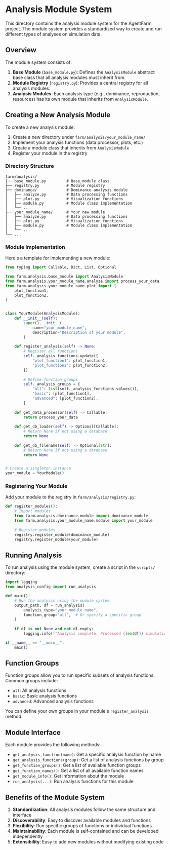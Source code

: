 # Analysis Module System

This directory contains the analysis module system for the AgentFarm project. The module system provides a standardized way to create and run different types of analyses on simulation data.

## Overview

The module system consists of:

1. **Base Module** (`base_module.py`): Defines the `AnalysisModule` abstract base class that all analysis modules must inherit from.
2. **Module Registry** (`registry.py`): Provides a central registry for all analysis modules.
3. **Analysis Modules**: Each analysis type (e.g., dominance, reproduction, resources) has its own module that inherits from `AnalysisModule`.

## Creating a New Analysis Module

To create a new analysis module:

1. Create a new directory under `farm/analysis/your_module_name/`
2. Implement your analysis functions (data processor, plots, etc.)
3. Create a module class that inherits from `AnalysisModule`
4. Register your module in the registry

### Directory Structure

```
farm/analysis/
├── base_module.py         # Base module class
├── registry.py            # Module registry
├── dominance/             # Dominance analysis module
│   ├── analyze.py         # Data processing functions
│   ├── plot.py            # Visualization functions
│   ├── module.py          # Module class implementation
│   └── ...
├── your_module_name/      # Your new module
│   ├── analyze.py         # Data processing functions
│   ├── plot.py            # Visualization functions
│   ├── module.py          # Module class implementation
│   └── ...
└── ...
```

### Module Implementation

Here's a template for implementing a new module:

```python
from typing import Callable, Dict, List, Optional

from farm.analysis.base_module import AnalysisModule
from farm.analysis.your_module_name.analyze import process_your_data
from farm.analysis.your_module_name.plot import (
    plot_function1,
    plot_function2,
)


class YourModule(AnalysisModule):
    def __init__(self):
        super().__init__(
            name="your_module_name",
            description="Description of your module",
        )
    
    def register_analysis(self) -> None:
        # Register all functions
        self._analysis_functions.update({
            "plot_function1": plot_function1,
            "plot_function2": plot_function2,
        })
        
        # Define function groups
        self._analysis_groups = {
            "all": list(self._analysis_functions.values()),
            "basic": [plot_function1],
            "advanced": [plot_function2],
        }
    
    def get_data_processor(self) -> Callable:
        return process_your_data
    
    def get_db_loader(self) -> Optional[Callable]:
        # Return None if not using a database
        return None
    
    def get_db_filename(self) -> Optional[str]:
        # Return None if not using a database
        return None


# Create a singleton instance
your_module = YourModule()
```

### Registering Your Module

Add your module to the registry in `farm/analysis/registry.py`:

```python
def register_modules():
    # Import modules
    from farm.analysis.dominance.module import dominance_module
    from farm.analysis.your_module_name.module import your_module
    
    # Register modules
    registry.register_module(dominance_module)
    registry.register_module(your_module)
```

## Running Analysis

To run analysis using the module system, create a script in the `scripts/` directory:

```python
import logging
from analysis_config import run_analysis

def main():
    # Run the analysis using the module system
    output_path, df = run_analysis(
        analysis_type="your_module_name",
        function_group="all",  # Or specify a specific group
    )
    
    if df is not None and not df.empty:
        logging.info(f"Analysis complete. Processed {len(df)} simulations.")

if __name__ == "__main__":
    main()
```

## Function Groups

Function groups allow you to run specific subsets of analysis functions. Common groups include:

- `all`: All analysis functions
- `basic`: Basic analysis functions
- `advanced`: Advanced analysis functions

You can define your own groups in your module's `register_analysis` method.

## Module Interface

Each module provides the following methods:

- `get_analysis_function(name)`: Get a specific analysis function by name
- `get_analysis_functions(group)`: Get a list of analysis functions by group
- `get_function_groups()`: Get a list of available function groups
- `get_function_names()`: Get a list of all available function names
- `get_module_info()`: Get information about the module
- `run_analysis(...)`: Run analysis functions for this module

## Benefits of the Module System

1. **Standardization**: All analysis modules follow the same structure and interface
2. **Discoverability**: Easy to discover available modules and functions
3. **Flexibility**: Run specific groups of functions or individual functions
4. **Maintainability**: Each module is self-contained and can be developed independently
5. **Extensibility**: Easy to add new modules without modifying existing code 